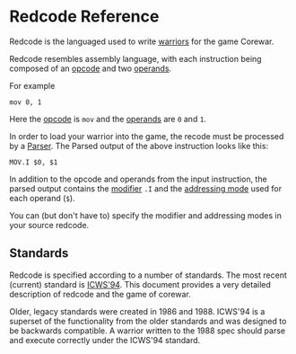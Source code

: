 Redcode Reference
=================

Redcode is the languaged used to write [warriors](warriors) for the game Corewar.

Redcode resembles assembly language, with each instruction being composed of an [opcode](opcodes) and two [operands](operands).

For example

```
mov 0, 1
```

Here the [opcode](opcodes) is `mov` and the [operands](operands) are `0` and `1`.

In order to load your warrior into the game, the recode must be processed by a [Parser](parser). The Parsed output of the above instruction looks like this:

```
MOV.I $0, $1
```

In addition to the opcode and operands from the input instruction, the parsed output contains the [modifier](modifiers) `.I` and the [addressing mode](addressing_modes) used for each operand (`$`).

You can (but don't have to) specify the modifier and addressing modes in your source redcode.

## Standards

Redcode is specified according to a number of standards. The most recent (current) standard is [ICWS'94](http://www.koth.org/info/icws94.html). This document provides a very detailed description of redcode and the game of corewar.

Older, legacy standards were created in 1986 and 1988. ICWS'94 is a superset of the functionality from the older standards and was designed to be backwards compatible. A warrior written to the 1988 spec should parse and execute correctly under the ICWS'94 standard.